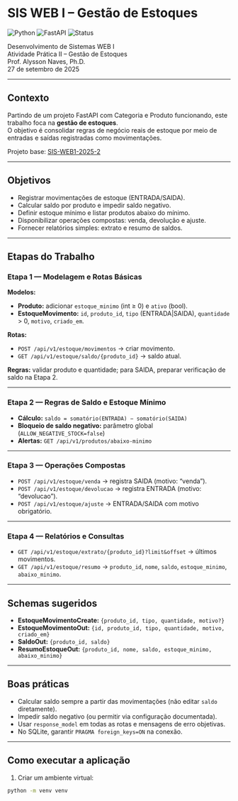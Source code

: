 # SIS WEB I – Gestão de Estoques

![Python](https://img.shields.io/badge/Python-3.11-blue)
![FastAPI](https://img.shields.io/badge/FastAPI-0.105-green)
![Status](https://img.shields.io/badge/Status-Concluído-brightgreen)

Desenvolvimento de Sistemas WEB I  
Atividade Prática II – Gestão de Estoques  
Prof. Alysson Naves, Ph.D.  
27 de setembro de 2025  

---

## Contexto

Partindo de um projeto FastAPI com Categoria e Produto funcionando, este trabalho foca na **gestão de estoques**.  
O objetivo é consolidar regras de negócio reais de estoque por meio de entradas e saídas registradas como movimentações.  

Projeto base: [SIS-WEB1-2025-2](https://github.com/alyssonnaves/SIS-WEB1-2025-2)

---

## Objetivos

- Registrar movimentações de estoque (ENTRADA/SAIDA).  
- Calcular saldo por produto e impedir saldo negativo.  
- Definir estoque mínimo e listar produtos abaixo do mínimo.  
- Disponibilizar operações compostas: venda, devolução e ajuste.  
- Fornecer relatórios simples: extrato e resumo de saldos.

---

## Etapas do Trabalho

### Etapa 1 — Modelagem e Rotas Básicas

**Modelos:**

- **Produto:** adicionar `estoque_minimo` (int ≥ 0) e `ativo` (bool).  
- **EstoqueMovimento:** `id`, `produto_id`, `tipo` (ENTRADA|SAIDA), `quantidade` > 0, `motivo`, `criado_em`.

**Rotas:**

- `POST /api/v1/estoque/movimentos` → criar movimento.  
- `GET /api/v1/estoque/saldo/{produto_id}` → saldo atual.

**Regras:** validar produto e quantidade; para SAIDA, preparar verificação de saldo na Etapa 2.

---

### Etapa 2 — Regras de Saldo e Estoque Mínimo

- **Cálculo:** `saldo = somatório(ENTRADA) − somatório(SAIDA)`  
- **Bloqueio de saldo negativo:** parâmetro global (`ALLOW_NEGATIVE_STOCK=false`)  
- **Alertas:** `GET /api/v1/produtos/abaixo-minimo`

---

### Etapa 3 — Operações Compostas

- `POST /api/v1/estoque/venda` → registra SAIDA (motivo: “venda”).  
- `POST /api/v1/estoque/devolucao` → registra ENTRADA (motivo: “devolucao”).  
- `POST /api/v1/estoque/ajuste` → ENTRADA/SAIDA com motivo obrigatório.

---

### Etapa 4 — Relatórios e Consultas

- `GET /api/v1/estoque/extrato/{produto_id}?limit&offset` → últimos movimentos.  
- `GET /api/v1/estoque/resumo` → `produto_id`, `nome`, `saldo`, `estoque_minimo`, `abaixo_minimo`.

---

## Schemas sugeridos

- **EstoqueMovimentoCreate:** `{produto_id, tipo, quantidade, motivo?}`  
- **EstoqueMovimentoOut:** `{id, produto_id, tipo, quantidade, motivo, criado_em}`  
- **SaldoOut:** `{produto_id, saldo}`  
- **ResumoEstoqueOut:** `{produto_id, nome, saldo, estoque_minimo, abaixo_minimo}`

---

## Boas práticas

- Calcular saldo sempre a partir das movimentações (não editar `saldo` diretamente).  
- Impedir saldo negativo (ou permitir via configuração documentada).  
- Usar `response_model` em todas as rotas e mensagens de erro objetivas.  
- No SQLite, garantir `PRAGMA foreign_keys=ON` na conexão.

---

## Como executar a aplicação

1. Criar um ambiente virtual:

```bash
python -m venv venv
